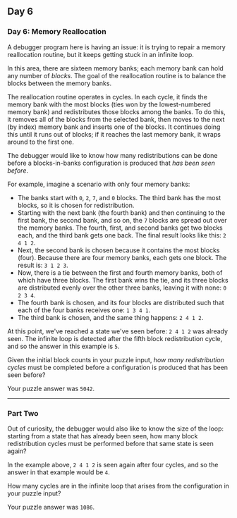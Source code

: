 ## Day 6

### Day 6: Memory Reallocation

A debugger program here is having an issue: it is trying to repair a memory reallocation
routine, but it keeps getting stuck in an infinite loop.

In this area, there are sixteen memory banks; each memory bank can hold any number of
_blocks_. The goal of the reallocation routine is to balance the blocks between the memory banks.

The reallocation routine operates in cycles. In each cycle, it finds the memory bank with the
most blocks (ties won by the lowest-numbered memory bank) and redistributes those blocks
among the banks. To do this, it removes all of the blocks from the selected bank, then moves
to the next (by index) memory bank and inserts one of the blocks. It continues doing this until
it runs out of blocks; if it reaches the last memory bank, it wraps around to the first one.

The debugger would like to know how many redistributions can be done before a blocks-in-banks
configuration is produced that _has been seen before_.

For example, imagine a scenario with only four memory banks:

- The banks start with `0`, `2`, `7`, and `0` blocks. The third bank has the most blocks, so it is chosen for redistribution.
- Starting with the next bank (the fourth bank) and then continuing to the first bank, the second bank, and so on, the `7` blocks are spread out over the memory banks. The fourth, first, and second banks get two blocks each, and the third bank gets one back. The final result looks like this: `2 4 1 2`.
- Next, the second bank is chosen because it contains the most blocks (four). Because there are four memory banks, each gets one block. The result is: `3 1 2 3`.
- Now, there is a tie between the first and fourth memory banks, both of which have three blocks. The first bank wins the tie, and its three blocks are distributed evenly over the other three banks, leaving it with none: `0 2 3 4`.
- The fourth bank is chosen, and its four blocks are distributed such that each of the four banks receives one: `1 3 4 1`.
- The third bank is chosen, and the same thing happens: `2 4 1 2`.

At this point, we've reached a state we've seen before: `2 4 1 2` was already seen. The infinite loop is
detected after the fifth block redistribution cycle, and so the answer in this example is `5`.

Given the initial block counts in your puzzle input, _how many redistribution cycles_ must be
completed before a configuration is produced that has been seen before?

Your puzzle answer was `5042`.

---

### Part Two

Out of curiosity, the debugger would also like to know the size of the loop: starting from a state
that has already been seen, how many block redistribution cycles must be performed before that
same state is seen again?

In the example above, `2 4 1 2` is seen again after four cycles, and so the answer in that example
would be `4`.

How many cycles are in the infinite loop that arises from the configuration in your puzzle input?

Your puzzle answer was `1086`.
